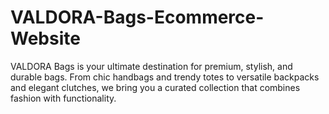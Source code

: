 # VALDORA-Bags-Ecommerce-Website
VALDORA Bags is your ultimate destination for premium, stylish, and durable bags. From chic handbags and trendy totes to versatile backpacks and elegant clutches, we bring you a curated collection that combines fashion with functionality.
